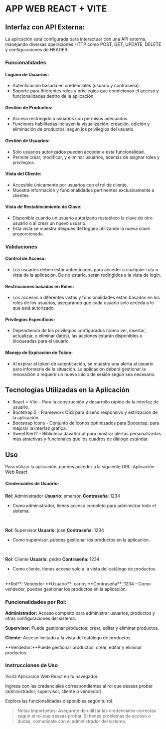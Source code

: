 # APP WEB REACT + VITE

## Interfaz con API Externa:
La aplicación está configurada para interactuar con una API externa, manejando diversas operaciones HTTP como POST, GET, UPDATE, DELETE y configuraciones de HEADER.

### Funcionalidades
#### Logueo de Usuarios:
- Autenticación basada en credenciales (usuario y contraseña).
- Soporte para diferentes roles y privilegios que condicionan el acceso y funcionalidades dentro de la aplicación.

#### Gestión de Productos:
- Acceso restringido a usuarios con permisos adecuados.
- Funciones habilitadas incluyen la visualización, creación, edición y eliminación de productos, según los privilegios del usuario.

#### Gestión de Usuarios:
- Solo usuarios autorizados pueden acceder a esta funcionalidad.
- Permite crear, modificar, y eliminar usuarios, además de asignar roles y privilegios.

#### Vista del Cliente:
- Accesible únicamente por usuarios con el rol de cliente.
- Muestra información y funcionalidades pertinentes exclusivamente a clientes.

#### Vista de Restablecimiento de Clave:
- Disponible cuando un usuario autorizado restablece la clave de otro usuario o al crear un nuevo usuario.
- Esta vista se muestra después del logueo utilizando la nueva clave proporcionada.

### Validaciones

#### Control de Acceso:
- Los usuarios deben estar autenticados para acceder a cualquier ruta o vista de la aplicación. De no estarlo, serán redirigidos a la vista de login.

#### Restricciones basadas en Roles:
- Los accesos a diferentes vistas y funcionalidades están basados en los roles de los usuarios, asegurando que cada usuario solo acceda a lo que está autorizado.

#### Privilegios Específicos:
- Dependiendo de los privilegios configurados (como ver, insertar, actualizar, o eliminar datos), las acciones estarán disponibles o bloqueadas para el usuario.

#### Manejo de Expiración de Token:
- Al expirar el token de autenticación, se muestra una alerta al usuario para informarle de la situación. La aplicación deberá gestionar la renovación o requerir un nuevo inicio de sesión según sea necesario.

## Tecnologías Utilizadas en la Aplicación
- React + Vite - Para la construcción y desarrollo rápido de la interfaz de usuario.
- Bootstrap 5 - Framework CSS para diseño responsivo y estilización de la aplicación.
- Bootstrap Icons - Conjunto de íconos optimizados para Bootstrap, para mejorar la interfaz gráfica.
- SweetAlert2 - Biblioteca JavaScript para mostrar alertas personalizadas más atractivas y funcionales que los cuadros de diálogo estándar.

## Uso
<p>Para utilizar la aplicación, puedes acceder a la siguiente URL: Aplicación Web React </p>

##### Credenciales de Usuario:
**Rol**: Administrador
**Usuario**: emerson
**Contraseña**: 1234
- Como administrador, tienes acceso completo para administrar todo el sistema.
<br/>

**Rol**: Supervisor
**Usuario**: jose
**Contraseña**: 1234
- Como supervisor, puedes gestionar los productos en la aplicación.
<br/>

**Rol**: Cliente
**Usuario**: pedro
**Contraseña**: 1234
- Como cliente, tienes acceso solo a la vista del catálogo de productos.

<br/>
**Rol**: Vendedor
**Usuario**: carlos
**Contraseña**: 1234
- Como vendedor, puedes gestionar los productos en la aplicación.

### Funcionalidades por Rol:
 **Administrador:**   Acceso completo para administrar usuarios, productos y otras configuraciones del sistema.

**Supervisor:** Puede gestionar productos: crear, editar y eliminar productos.

**Cliente:** Acceso limitado a la vista del catálogo de productos.

**Vendedor:**Puede gestionar productos: crear, editar y eliminar productos.

### Instrucciones de Uso
Visita Aplicación Web React en tu navegador.

Ingresa con las credenciales correspondientes al rol que deseas probar (administrador, supervisor, cliente o vendedor).

Explora las funcionalidades disponibles según tu rol.

>Notas Importantes:
Asegúrate de utilizar las credenciales correctas según el rol que deseas probar.
Si tienes problemas de acceso o dudas, comunícate con el administrador del sistema.
